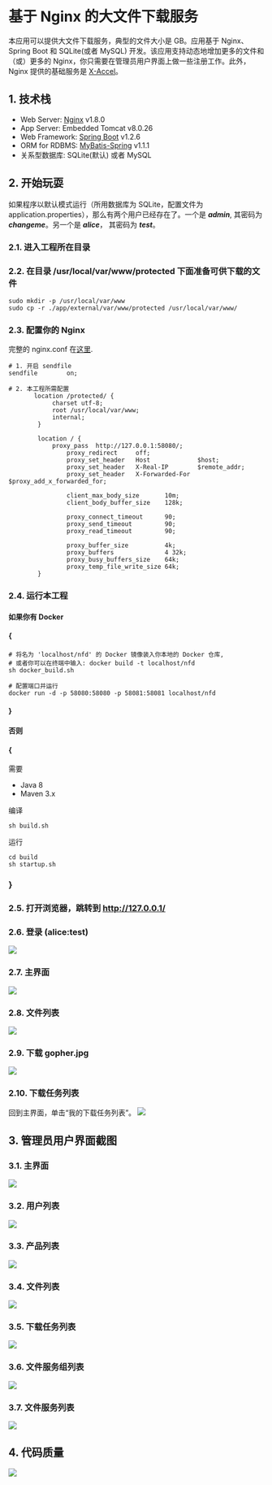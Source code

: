 # 基于 Nginx 的大文件下载服务
本应用可以提供大文件下载服务，典型的文件大小是 GB。应用基于 Nginx、Spring Boot 和 SQLite(或者 MySQL) 开发。该应用支持动态地增加更多的文件和（或）更多的 Nginx，你只需要在管理员用户界面上做一些注册工作。此外，Nginx 提供的基础服务是 [X-Accel](https://www.nginx.com/resources/wiki/start/topics/examples/x-accel/)。

## 1. 技术栈
- Web Server: [Nginx](http://nginx.org/) v1.8.0
- App Server: Embedded Tomcat v8.0.26
- Web Framework: [Spring Boot](https://github.com/spring-projects/spring-boot/)  v1.2.6
- ORM for RDBMS: [MyBatis-Spring](http://mybatis.github.io/spring/) v1.1.1
- 关系型数据库: SQLite(默认) 或者 MySQL

## 2. 开始玩耍
如果程序以默认模式运行（所用数据库为 SQLite，配置文件为 application.properties），那么有两个用户已经存在了。一个是 ***admin***, 其密码为 ***changeme***。另一个是 ***alice***， 其密码为 ***test***。

### 2.1. 进入工程所在目录

### 2.2. 在目录 /usr/local/var/www/protected 下面准备可供下载的文件
```
sudo mkdir -p /usr/local/var/www
sudo cp -r ./app/external/var/www/protected /usr/local/var/www/
```

### 2.3. 配置你的 Nginx
完整的 nginx.conf 在[这里](https://github.com/leonzhouwei/nginx-file-download/blob/master/app/external/conf/nginx/nginx.conf).

```
# 1. 开启 sendfile
sendfile        on;

# 2. 本工程所需配置
       location /protected/ {
    		charset utf-8;
    		root /usr/local/var/www;
    		internal;
    	}
    	
    	location / {
    	    proxy_pass  http://127.0.0.1:58080/;  
                proxy_redirect     off;  
                proxy_set_header   Host             $host;  
                proxy_set_header   X-Real-IP        $remote_addr;  
                proxy_set_header   X-Forwarded-For  $proxy_add_x_forwarded_for;  
      
                client_max_body_size       10m;  
                client_body_buffer_size    128k;  
      
                proxy_connect_timeout      90;  
                proxy_send_timeout         90;  
                proxy_read_timeout         90;  
      
                proxy_buffer_size          4k;  
                proxy_buffers              4 32k;  
                proxy_busy_buffers_size    64k;  
                proxy_temp_file_write_size 64k;
    	}
```


### 2.4. 运行本工程
#### 如果你有 Docker 
#### {
```
# 将名为 'localhost/nfd' 的 Docker 镜像装入你本地的 Docker 仓库,
# 或者你可以在终端中输入: docker build -t localhost/nfd
sh docker_build.sh

# 配置端口并运行
docker run -d -p 58080:58080 -p 58081:58081 localhost/nfd
```
#### } 

#### 否则 
#### {
需要

- Java 8
- Maven 3.x

编译

```
sh build.sh
```

运行

```
cd build
sh startup.sh
```
### }

### 2.5. 打开浏览器，跳转到 http://127.0.0.1/

### 2.6. 登录 (alice:test)
![](doc/static/v0.10.2/images/login.png)

### 2.7. 主界面
![](doc/static/v0.10.2/images/ordinary/main.png)

### 2.8. 文件列表
![](doc/static/v0.10.2/images/ordinary/file_list.png)

### 2.9. 下载 gopher.jpg
![](doc/static/v0.10.2/images/ordinary/download_action.png)

### 2.10. 下载任务列表
回到主界面，单击“我的下载任务列表”。
![](doc/static/v0.10.2/images/ordinary/download_task_list.png)

## 3. 管理员用户界面截图
### 3.1. 主界面
![](doc/static/v0.10.2/images/admin/main.png)
### 3.2. 用户列表
![](doc/static/v0.10.2/images/admin/account_list.png)
### 3.3. 产品列表
![](doc/static/v0.10.2/images/admin/production_list.png)
### 3.4. 文件列表
![](doc/static/v0.10.2/images/admin/file_list.png)
### 3.5. 下载任务列表
![](doc/static/v0.10.2/images/admin/download_task_list.png)
### 3.6. 文件服务组列表
![](doc/static/v0.10.2/images/admin/file_service_group_list.png)
### 3.7. 文件服务列表
![](doc/static/v0.10.2/images/admin/file_service_list.png)

## 4. 代码质量
![](doc/static/v0.10.2/images/sonar_code_quality.png)




